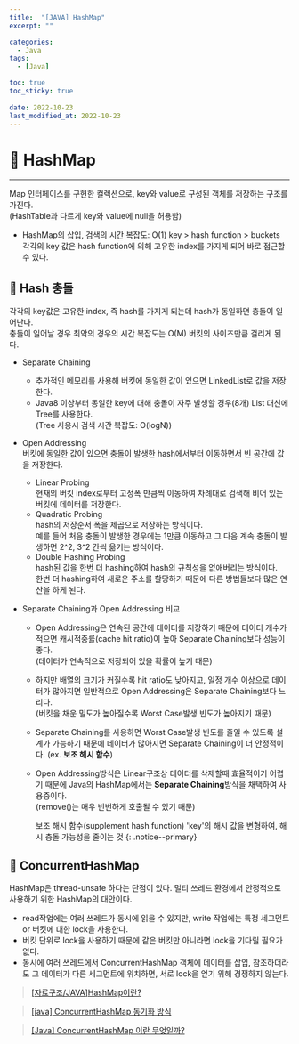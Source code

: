 ```yaml
---
title:  "[JAVA] HashMap"
excerpt: "" 

categories:
  - Java
tags:
  - [Java]

toc: true
toc_sticky: true
 
date: 2022-10-23
last_modified_at: 2022-10-23
---
```


# 🚀 HashMap
---
Map 인터페이스를 구현한 컬렉션으로, key와 value로 구성된 객체를 저장하는 구조를 가진다.  
(HashTable과 다르게 key와 value에 null을 허용함)

- HashMap의 삽입, 검색의 시간 복잡도: O(1)
    key > hash function > buckets  
    각각의 key 값은 hash function에 의해 고유한 index를 가지게 되어 바로 접근할 수 있다.
    

## 📝 Hash 충돌

각각의 key값은 고유한 index, 즉 hash를 가지게 되는데 hash가 동일하면 충돌이 일어난다.  
충돌이 일어날 경우 최악의 경우의 시간 복잡도는 O(M) 버킷의 사이즈만큼 걸리게 된다.

- Separate Chaining
    - 추가적인 메모리를 사용해 버킷에 동일한 값이 있으면 LinkedList로 값을 저장한다.
    - Java8 이상부터 동일한 key에 대해 충돌이 자주 발생할 경우(8개) List 대신에 Tree를 사용한다.  
      (Tree 사용시 검색 시간 복잡도: O(logN))
    
- Open Addressing  
    버킷에 동일한 값이 있으면 충돌이 발생한 hash에서부터 이동하면서 빈 공간에 값을 저장한다.
    - Linear Probing  
      현재의 버킷 index로부터 고정폭 만큼씩 이동하여 차례대로 검색해 비어 있는 버킷에 데이터를 저장한다.
    - Quadratic Probing  
      hash의 저장순서 폭을 제곱으로 저장하는 방식이다.  
      예를 들어 처음 충돌이 발생한 경우에는 1만큼 이동하고 그 다음 계속 충돌이 발생하면 2^2, 3^2 칸씩 옮기는 방식이다.
    - Double Hashing Probing  
      hash된 값을 한번 더 hashing하여 hash의 규칙성을 없애버리는 방식이다.  
      한번 더 hashing하여 새로운 주소를 할당하기 때문에 다른 방법들보다 많은 연산을 하게 된다.

- Separate Chaining과 Open Addressing 비교
    - Open Addressing은 연속된 공간에 데이터를 저장하기 때문에 데이터 개수가 적으면 캐시적중률(cache hit ratio)이 높아 Separate Chaining보다 성능이 좋다.  
      (데이터가 연속적으로 저장되어 있을 확률이 높기 때문)
    - 하지만 배열의 크기가 커질수록 hit ratio도 낮아지고, 일정 개수 이상으로 데이터가 많아지면 일반적으로 Open Addressing은 Separate Chaining보다 느리다.   
      (버킷을 채운 밀도가 높아질수록 Worst Case발생 빈도가 높아지기 때문)
    - Separate Chaining를 사용하면 Worst Case발생 빈도를 줄일 수 있도록 설계가 가능하기 때문에 데이터가 많아지면 Separate Chaining이 더 안정적이다. (ex. **보조 해시 함수**)
    - Open Addressing방식은 Linear구조상 데이터를 삭제할때 효율적이기 어렵기 때문에 Java의 HashMap에서는 **Separate Chaining**방식을 채택하여 사용중이다.  
      (remove()는 매우 빈번하게 호출될 수 있기 때문)  

        보조 해시 함수(supplement hash function)
        'key'의 해시 값을 변형하여, 해시 충돌 가능성을 줄이는 것
        {: .notice--primary}

## 📝 ConcurrentHashMap
HashMap은 thread-unsafe 하다는 단점이 있다. 멀티 쓰레드 환경에서 안정적으로 사용하기 위한 HashMap의 대안이다.
- read작업에는 여러 쓰레드가 동시에 읽을 수 있지만, write 작업에는 특정 세그먼트 or 버킷에 대한 lock을 사용한다.
- 버킷 단위로 lock을 사용하기 때문에 같은 버킷만 아니라면 lock을 기다릴 필요가 없다.
- 동시에 여러 쓰레드에서 ConcurrentHashMap 객체에 데이터를 삽입, 참조하더라도 그 데이터가 다른 세그먼트에 위치하면, 서로 lock을 얻기 위해 경쟁하지 않는다.

> [[자료구조/JAVA]HashMap이란?](https://velog.io/@jaejun/%EC%9E%90%EB%A3%8C%EA%B5%AC%EC%A1%B0JAVAHashMap%EC%9D%B4%EB%9E%80)

> [[java] ConcurrentHashMap 동기화 방식](https://pplenty.tistory.com/17)

> [[Java] ConcurrentHashMap 이란 무엇일까?](https://devlog-wjdrbs96.tistory.com/269)